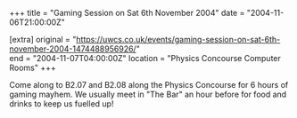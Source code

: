+++
title = "Gaming Session on Sat 6th November 2004"
date = "2004-11-06T21:00:00Z"

[extra]
original = "https://uwcs.co.uk/events/gaming-session-on-sat-6th-november-2004-1474488956926/"    
end = "2004-11-07T04:00:00Z"
location = "Physics Concourse Computer Rooms"
+++

Come along to B2.07 and B2.08 along the Physics Concourse for 6 hours of gaming mayhem. We usually meet in "The Bar" an hour before for food and drinks to keep us fuelled up\!

